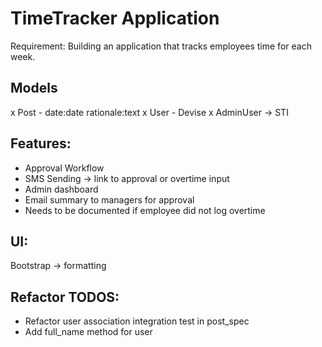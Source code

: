 # TimeTracker Application

Requirement: Building an application that tracks employees time for each week.

## Models
x Post - date:date rationale:text
x User - Devise
x AdminUser -> STI

## Features:
- Approval Workflow
- SMS Sending -> link to approval or overtime input
- Admin dashboard
- Email summary to managers for approval
- Needs to be documented if employee did not log overtime

## UI:
Bootstrap -> formatting

## Refactor TODOS:
- Refactor user association integration test in post_spec
- Add full_name method for user
